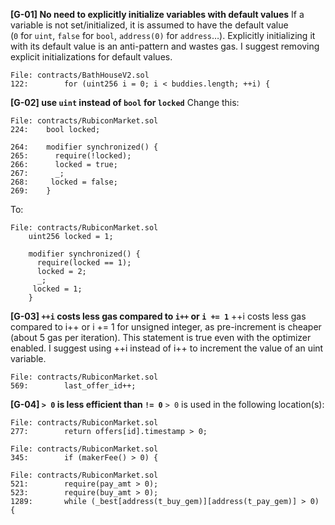 **[G-01] No need to explicitly initialize variables with default values**
If a variable is not set/initialized, it is assumed to have the default value (`0` for `uint`, `false` for `bool`, `address(0)` for `address`…). Explicitly initializing it with its default value is an anti-pattern and wastes gas.
I suggest removing explicit initializations for default values.
```
File: contracts/BathHouseV2.sol
122:        for (uint256 i = 0; i < buddies.length; ++i) {
```

**[G-02] use `uint` instead of `bool` for `locked`**
Change this:
```
File: contracts/RubiconMarket.sol
224:    bool locked;

264:    modifier synchronized() {
265:      require(!locked);
266:      locked = true;
267:      _;
268:     locked = false;
269:    }
```
To:
```
File: contracts/RubiconMarket.sol
    uint256 locked = 1;

    modifier synchronized() {
      require(locked == 1);
      locked = 2;
      _;
     locked = 1;
    }
```

**[G-03] `++i` costs less gas compared to `i++` or `i += 1`**
++i costs less gas compared to i++ or i += 1 for unsigned integer, as pre-increment is cheaper (about 5 gas per iteration). This statement is true even with the optimizer enabled.
I suggest using ++i instead of i++ to increment the value of an uint variable.
```
File: contracts/RubiconMarket.sol
569:        last_offer_id++;
```

**[G-04] `> 0` is less efficient than `!= 0`**
`> 0` is used in the following location(s):
```
File: contracts/RubiconMarket.sol
277:        return offers[id].timestamp > 0;
```
```
File: contracts/RubiconMarket.sol
345:        if (makerFee() > 0) {
```
```
File: contracts/RubiconMarket.sol
521:        require(pay_amt > 0);
523:        require(buy_amt > 0);
1289:       while (_best[address(t_buy_gem)][address(t_pay_gem)] > 0) {
```